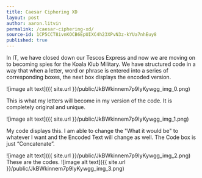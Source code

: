 ```yaml
---
title: Caesar Ciphering XD
layout: post
author: aaron.litvin
permalink: /caesar-ciphering-xd/
source-id: 1CP5CCT8ivnKOCB6EpUIXC4h23XPvN3z-kYUa7nhEuy8
published: true
---
```

In IT, we have closed down our Tescos Express and now we are moving on to becoming spies for the Koala Klub Military. We have structured code in a way that when a letter, word or phrase is entered into a series of corresponding boxes, the next box displays the encoded version. 

![image alt text]({{ site.url }}/public/JkBWkinnem7p9IyKywgg_img_0.png)

This is what my letters will become in my version of the code. It is completely original and unique.

![image alt text]({{ site.url }}/public/JkBWkinnem7p9IyKywgg_img_1.png)

My code displays this. I am able to change the "What it would be" to whatever I want and the Encoded Text will change as well. The Code box is just “Concatenate”. 

![image alt text]({{ site.url }}/public/JkBWkinnem7p9IyKywgg_img_2.png) These are the codes. ![image alt text]({{ site.url }}/public/JkBWkinnem7p9IyKywgg_img_3.png)

